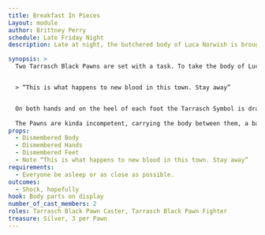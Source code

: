 ```yaml
---
title: Breakfast In Pieces
Layout: module
author: Brittney Perry
schedule: Late Friday Night
description: Late at night, the butchered body of Luca Norwish is brought to the tavern by two Tarrasch Black Pawns to be placed as a gristly message. If the tavern is occupied, the Black Pawns display the body nearby. Their goal is to not get caught but they the are not the best at it.

synopsis: >
  Two Tarrasch Black Pawns are set with a task. To take the body of Luca Norwish, now in pieces, to the town to be a statement piece. The goal is to display the body in the tavern, but if it is occupied, they will find an alternate site to place him On the body is pinned a note. 


  > “This is what happens to new blood in this town. Stay away”


  On both hands and on the heel of each foot the Tarrasch Symbol is drawn in blood. 
  
  The Pawns are kinda incompetent, carrying the body between them, a bag full of parts in hand. They argue between themselves, bickering over the best place to leave him, how they should display the body, the sounds he made while being sliced up, etc. They are careful, but not unduly so, counting on the late hour and darkness to hide them.  Once placed, the Pawns will congratulate themselves and go back to their hideout (NPC Shack).
props:
  - Dismembered Body
  - Dismembered Hands
  - Dismembered Feet
  - Note “This is what happens to new blood in this town. Stay away”
requirements:
  - Everyone be asleep or as close as possible. 
outcomes:
  - Shock, hopefully
hook: Body parts on display
number_of_cast_members: 2
roles: Tarrasch Black Pawn Caster, Tarrasch Black Pawn Fighter
treasure: Silver, 3 per Pawn
---
```

